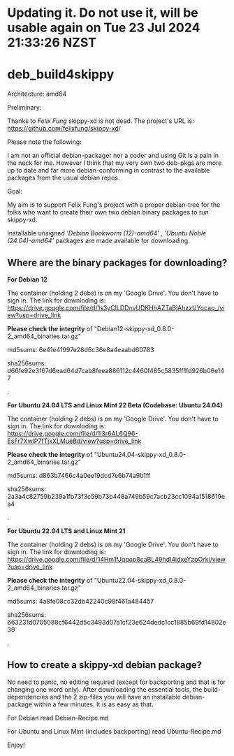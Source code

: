 # Updating it. Do not use it, will be usable again on Tue 23 Jul 2024 21:33:26 NZST


# deb_build4skippy 

Architecture: amd64

Preliminary:

Thanks to *Felix Fung* skippy-xd is not dead. The project's URL is: <https://github.com/felixfung/skippy-xd>/

Please note the following:

I am not an official debian-packager nor a coder and using Git is a pain in the neck for me. However I think that my very own two deb-pkgs are more up to date and far more debian-conforming in contrast to the available packages from the usual debian repos.

Goal:

My aim is to support Felix Fung's project with a proper debian-tree for the folks who want to create their own two debian binary packages to run skippy-xd.

Installable unsigned *'Debian Bookworm (12)-amd64'* , *'Ubuntu Noble (24.04)-amd64'* packages are made available for downloading.

## Where are the binary packages for downloading?

**For Debian 12**

The container (holding 2 debs) is on my 'Google Drive'. You don't have to sign in. The link for downloding is: <https://drive.google.com/file/d/1s3yCILDDnvUDKHhAZTaBjAhzzUYocao_/view?usp=drive_link>

**Please check the integrity** of "Debian12-skippy-xd_0.8.0-2_amd64_binaries.tar.gz"

md5sums: 6e41e41997e28d6c36e8a4eaabd60783

sha256sums: d66fe92e3f67d6ead64d7cab8feea886112c4460f485c5835ff1fd926b06e147

.

**For Ubuntu 24.04 LTS and Linux Mint 22 Beta (Codebase: Ubuntu 24.04)**

The container (holding 2 debs) is on my 'Google Drive'. You don't have to sign in. The link for downloding is: <https://drive.google.com/file/d/1l3r6AL6Q96-EsFr7XwlP7fTjxXLMueBd/view?usp=drive_link>

**Please check the integrity** of "Ubuntu24.04-skippy-xd_0.8.0-2_amd64_binaries.tar.gz"

md5sums: d863b7466c4a0ee19dcd7e6b74a9b1ff

sha256sums: 2a3a4c82759b239a1fb73f3c59b73b448a749b59c7acb23cc1094a1518619ea4

.

**For Ubuntu 22.04 LTS and Linux Mint 21**

The container (holding 2 debs) is on my 'Google Drive'. You don't have to sign in. The link for downloding is: <https://drive.google.com/file/d/14Hm1fJqqop8caBL49hdI4idxeYzpOrki/view?usp=drive_link>

**Please check the integrity** of "Ubuntu22.04-skippy-xd_0.8.0-2_amd64_binaries.tar.gz"

md5sums: 4a8fe08cc32db42240c98f461a484457

sha256sums: 663231d0705088cf6442d5c3493d07a1cf23e624dedc1cc1885b69fd14802e39


.


## How to create a skippy-xd debian package?

No need to panic, no editing required (except for backporting and that is for changing one word only). After downloading the essential tools, the build-dependencies and the 2 zip-files you will have an installable debian-package within a few minutes. It is as easy as that.

For Debian read Debian-Recipe.md

For Ubuntu and Linux Mint (includes backporting) read Ubuntu-Recipe.md



Enjoy!


